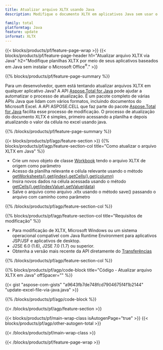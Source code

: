```yaml
---
title: Atualizar arquivo XLTX usando Java
description: Modifique o documento XLTX em aplicativos Java sem usar o Microsoft Excel. Otimize o código para a maneira mais rápida de escrever e editar o arquivo excel em java.

family: total
platformtag: Java
feature: update
informat: XLTX
---
```

{{< blocks/products/pf/feature-page-wrap >}}
{{< blocks/products/pf/feature-page-header h1="Atualizar arquivo XLTX via Java" h2="Modifique planilhas XLTX por meio de seus aplicativos baseados em Java sem instalar o Microsoft Office<sup>&reg;</sup>." >}}

{{% blocks/products/pf/feature-page-summary %}}

Para um desenvolvedor, quem está tentando atualizar arquivos XLTX em qualquer aplicativo Java? A API [Aspose.Total for Java](https://products.aspose.com/total/java/) pode ajudar a automatizar o processo de atualização. É um pacote completo de várias APIs Java que lidam com vários formatos, incluindo documentos do Microsoft Excel. A API ASPOSE.CELL que faz parte do pacote [Aspose.Total for Java](https://products.aspose.com/total/java/) facilita esse processo de modificação. O processo de atualização do documento XLTX é simples, primeiro acessando a planilha e depois atualizando o valor da célula no excel usando java.

{{% /blocks/products/pf/feature-page-summary %}}

{{< blocks/products/pf/agp/feature-section >}}
{{% blocks/products/pf/agp/feature-section-col title="Como atualizar o arquivo XLTX em Java" %}}

- Crie um novo objeto de classe [Workbook](https://reference.aspose.com/cells/java/com.aspose.cells/Workbook) tendo o arquivo XLTX de origem como parâmetro
- Acesso da planilha relevante e célula relevante usando o método [getWorksheets().get(index).getCells().get(column)](https://reference.aspose.com/cells/java/com.aspose.cells/cells#Item%20(int))
- Insira novos dados na célula acessada usando o método [getCells().get(indexValue).setValue(data)](https://reference.aspose.com/cells/java/com.aspose.cells/cell#Value)
- Salve o arquivo como arquivo .xltx usando o método save() passando o arquivo com caminho como parâmetro

{{% /blocks/products/pf/agp/feature-section-col %}}

{{% blocks/products/pf/agp/feature-section-col title="Requisitos de modificação" %}}

- Para modificação de XLTX, Microsoft Windows ou um sistema operacional compatível com Java Runtime Environment para aplicativos JSP/JSF e aplicativos de desktop.
- J2SE 6.0 (1.6), J2SE 7.0 (1.7) ou superior.
- Obtenha a versão mais recente da API diretamente do [Transferências](https://docs.aspose.com/cells/java/installation/)

{{% /blocks/products/pf/agp/feature-section-col %}}

{{% blocks/products/pf/agp/code-block title="Código - Atualizar arquivo XLTX em Java" offSpacer="" %}}

{{< gist "aspose-com-gists" "a9643fb7de748fcd7904675f4f1b2144" "update-excel-file-via-java.java" >}}

{{% /blocks/products/pf/agp/code-block %}}

{{< /blocks/products/pf/agp/feature-section >}}

{{< blocks/products/pf/main-wrap-class isAutogenPage="true" >}}
{{< blocks/products/pf/agp/other-autogen-total >}}

{{< /blocks/products/pf/main-wrap-class >}}

{{< /blocks/products/pf/feature-page-wrap >}}